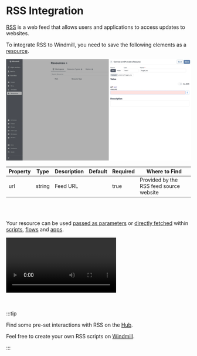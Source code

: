 # RSS Integration

[RSS](https://rss.com/) is a web feed that allows users and applications to access updates to websites.

To integrate RSS to Windmill, you need to save the following elements as a [resource](../core_concepts/3_resources_and_types/index.mdx).

![Add RSS Resource](../assets/integrations/add-rss.png.webp)

| Property | Type   | Description | Default | Required | Where to Find                           |
| -------- | ------ | ----------- | ------- | -------- | --------------------------------------- |
| url      | string | Feed URL    |         | true     | Provided by the RSS feed source website |

<br/><br/>

Your resource can be used [passed as parameters](../core_concepts/3_resources_and_types/index.mdx#passing-resources-as-parameters-to-scripts-preferred) or [directly fetched](../core_concepts/3_resources_and_types/index.mdx#fetching-them-from-within-a-script-by-using-the-wmill-client-in-the-respective-language) within [scripts](../script_editor/index.mdx), [flows](../flows/1_flow_editor.mdx) and [apps](../apps/0_app_editor/index.mdx).

<video
	className="border-2 rounded-xl object-cover w-full h-full dark:border-gray-800"
	controls
	src="/videos/add_resources_variables.mp4"
/>

<br/>

:::tip

Find some pre-set interactions with RSS on the [Hub](https://hub.windmill.dev/integrations/RSS).

Feel free to create your own RSS scripts on [Windmill](../getting_started/00_how_to_use_windmill/index.mdx).

:::
